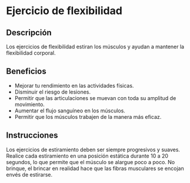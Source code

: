 # Ejercicio de flexibilidad

## Descripción
Los ejercicios de flexibilidad estiran los músculos y ayudan a mantener la flexibilidad corporal.

## Beneficios
- Mejorar tu rendimiento en las actividades físicas.
- Disminuir el riesgo de lesiones.
- Permitir que las articulaciones se muevan con toda su amplitud de movimiento.
- Aumentar el flujo sanguíneo en los músculos.
- Permitir que los músculos trabajen de la manera más eficaz.

## Instrucciones
Los ejercicios de estiramiento deben ser siempre progresivos y suaves. Realice cada estiramiento en una posición estática durante 10 a 20 segundos, lo que permite que el músculo se alargue poco a poco. No brinque, el brincar en realidad hace que las fibras musculares se encojan envés de estirarse.
